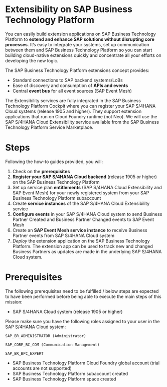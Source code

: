# Extensibility on SAP Business Technology Platform

You can easily build extension applications on SAP Business Technology Platform to **extend and enhance SAP solutions without disrupting core processes**. It’s easy to integrate your systems, set up communication between them and SAP Business Technology Platform so you can start building cloud-native extensions quickly and concentrate all your efforts on developing the new logic.

The SAP Business Technology Platform extensions concept provides:

- Standard connections to SAP backend systems/LoBs
- Ease of discovery and consumption of **APIs and events**
- Central **event bus** for all event sources (SAP Event Mesh)

The Extensibility services are fully integrated in the SAP Business Technology Platform Cockpit where you can register your SAP S/4HANA Cloud systems (release 1905 and higher). They support extension applications that run on Cloud Foundry runtime (not Neo). We will use the SAP S/4HANA Cloud Extensibility service available from the SAP Business Technology Platform Service Marketplace.

# Steps

Following the how-to guides provided, you will:

1. Check on the **prerequisites**
2. **Register your SAP S/4HANA Cloud backend** (release 1905 or higher) on the SAP Business Technology Platform
3. Set up service plan **entitlements** (SAP S/4HANA Cloud Extensibility and SAP Event Mesh) for your newly registered system from your SAP Business Technology Platform subaccount
4. Create **service instances** of the SAP S/4HANA Cloud Extensibility service 
5. **Configure events** in your SAP S/4HANA Cloud system to send Business Partner Created and Business Partner Changed events to SAP Event Mesh
6. Create an **SAP Event Mesh service instance** to receive Business Partner events from SAP S/4HANA Cloud system
7. *Deploy* the extension application on the SAP Business Technology Platform. The extension app can be used to track new and changed Business Partners as updates are made in the underlying SAP S/4HANA Cloud system.

# Prerequisites

The following prerequisites need to be fulfilled / below steps are expected to have been performed before being able to execute the main steps of this mission:

- SAP S/4HANA Cloud system (release 1905 or higher)

Please make sure you have the following roles assigned to your user in the SAP S/4HANA
Cloud system:

    SAP_BR_ADMINISTRATOR (Administrator)

    SAP_CORE_BC_COM (Communication Management) 

    SAP_BR_BPC_EXPERT

- SAP Business Technology Platform Cloud Foundry global account (trial accounts are not supported)
- SAP Business Technology Platform subaccount created
- SAP Business Technology Platform space created




